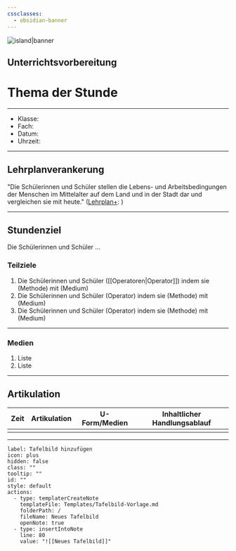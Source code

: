 ```yaml
---
cssclasses:
  - obsidian-banner
---
```







![island|banner](island.jpg)
## Unterrichtsvorbereitung
# Thema der Stunde
---
- Klasse:
- Fach:
- Datum:
- Uhrzeit:
---
## Lehrplanverankerung

"Die Schülerinnen und Schüler stellen die Lebens- und Arbeitsbedingungen der Menschen im Mittelalter auf dem Land und in der Stadt dar und vergleichen sie mit heute."
([Lehrplan+](https://www.lehrplanplus.bayern.de/schulart/mittelschule/inhalt/fachlehrplaene?w_schulart=mittelschule&wt_1=schulart&w_fach=gpg&wt_2=fach): )

---

## Stundenziel

Die Schülerinnen und Schüler ...

### Teilziele

1. Die Schülerinnen und Schüler ([[Operatoren|Operator]]) indem sie (Methode) mit (Medium)
2. Die Schülerinnen und Schüler (Operator) indem sie (Methode) mit (Medium)
3. Die Schülerinnen und Schüler (Operator) indem sie (Methode) mit (Medium)

---
### Medien

1. Liste
2. Liste

---

## Artikulation

| **Zeit** | **Artikulation** | **U-Form/Medien** | Inhaltlicher Handlungsablauf |
| -------- | ---------------- | ----------------- | ---------------------------- |
|          |                  |                   |                              |

---

```meta-bind-button
label: Tafelbild hinzufügen
icon: plus
hidden: false
class: ""
tooltip: ""
id: ""
style: default
actions:
  - type: templaterCreateNote
    templateFile: Templates/Tafelbild-Vorlage.md
    folderPath: /
    fileName: Neues Tafelbild
    openNote: true
  - type: insertIntoNote
    line: 80
    value: "![[Neues Tafelbild]]"
```

